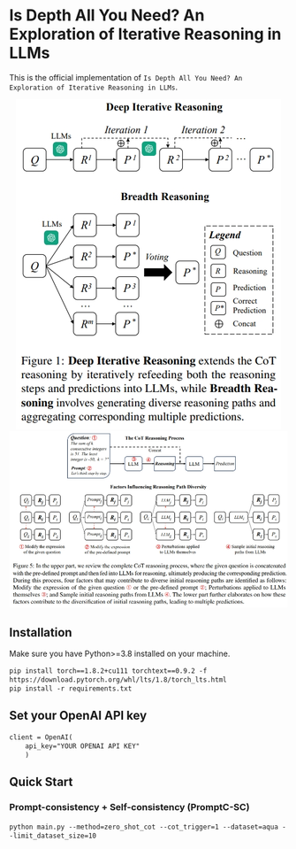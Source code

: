 # Is Depth All You Need? An Exploration of Iterative Reasoning in LLMs
This is the official implementation of `Is Depth All You Need? An Exploration of Iterative Reasoning in LLMs`.



<div align="center">
<img src="img/figure1.png">
</div>

<div align="center">
<img src="img/diversity.png">
</div>



## Installation
Make sure you have Python>=3.8 installed on your machine.
```
pip install torch==1.8.2+cu111 torchtext==0.9.2 -f https://download.pytorch.org/whl/lts/1.8/torch_lts.html
pip install -r requirements.txt
```

## Set your OpenAI API key
```
client = OpenAI(
    api_key="YOUR OPENAI API KEY"
    )
```

## Quick Start

### Prompt-consistency + Self-consistency (PromptC-SC)
```
python main.py --method=zero_shot_cot --cot_trigger=1 --dataset=aqua --limit_dataset_size=10
```






